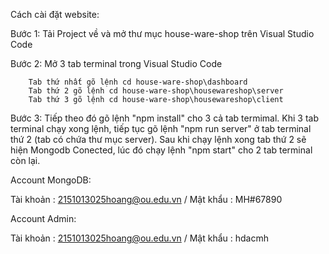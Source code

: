 Cách cài đặt website:

Bước 1: Tải Project về và mở thư mục house-ware-shop trên Visual Studio Code

Bước 2: Mở 3 tab terminal trong Visual Studio Code

        Tab thứ nhất gõ lệnh cd house-ware-shop\dashboard
        Tab thứ 2 gõ lệnh cd house-ware-shop\housewareshop\server
        Tab thứ 3 gõ lệnh cd house-ware-shop\housewareshop\client
        
Bước 3: Tiếp theo đó gõ lệnh "npm install" cho 3 cả tab termimal. Khi 3 tab terminal chạy xong lệnh, tiếp tục gõ lệnh "npm run server" ở tab terminal thứ 2 (tab có chứa thư mục server). 
Sau khi chạy lệnh xong tab thứ 2 sẽ hiện Mongodb Conected, lúc đó chạy lệnh "npm start" cho 2 tab terminal còn lại. 

Account MongoDB: 

Tài khoản : 2151013025hoang@ou.edu.vn        /         Mật khẩu : MH#67890

Account Admin:

Tài khoản : 2151013025hoang@ou.edu.vn        /         Mật khẩu : hdacmh
